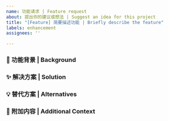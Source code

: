 ```yaml
---
name: 功能请求 | Feature request
about: 提出你的建议或想法 | Suggest an idea for this project
title: "[Feature] 简要描述功能 | Briefly describe the feature"
labels: enhancement
assignees: ''

---
```


### 🎯 功能背景 | Background
<!--
这个功能要解决的是什么问题?
What problem dose this feature solve?
-->

### ✨ 解决方案 | Solution
<!--
清晰描述所希望的解决方案。
Clearly describe the solution you'd like.
-->

### 💡 替代方案 | Alternatives
<!--
描述考虑过的替代方案。
Describe alternatives you've considered.
-->

### 🌟 附加内容 | Additional Context
<!--
添加与该问题相关的附加内容。
Add any other context or screenshots about the feature request here.
-->
